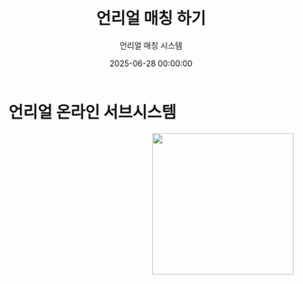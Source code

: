 ﻿---
title: "언리얼 매칭 하기"
date: 2025-06-28 00:00:00
layout: post
image: "images/icon_44.gif"
subtitle: 
 - "언리얼 매칭 시스템"
description: "언리얼 게임에서 매칭 하는 방법을 소개합니다"
published: true
order: 2
---

# 언리얼 온라인 서브시스템

<img src="{{ site.baseurl }}/{{ page.image }}" style="float: right; margin-left: 15px; width: 250px;">
